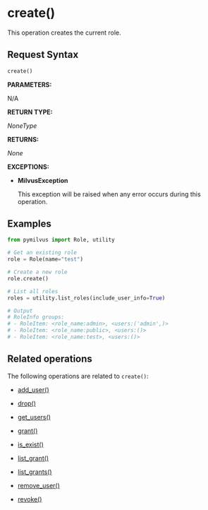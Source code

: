 # create()

This operation creates the current role. 

## Request Syntax

```python
create()
```

**PARAMETERS:**

N/A

**RETURN TYPE:**

*NoneType*

**RETURNS:**

*None*

**EXCEPTIONS:**

- **MilvusException**

    This exception will be raised when any error occurs during this operation.

## Examples

```python
from pymilvus import Role, utility

# Get an existing role
role = Role(name="test")

# Create a new role
role.create()

# List all roles
roles = utility.list_roles(include_user_info=True)

# Output
# RoleInfo groups:
# - RoleItem: <role_name:admin>, <users:('admin',)>
# - RoleItem: <role_name:public>, <users:()>
# - RoleItem: <role_name:test>, <users:()>
```

## Related operations

The following operations are related to `create()`:

- [add_user()](add_user.md)

- [drop()](drop.md)

- [get_users()](get_users.md)

- [grant()](grant.md)

- [is_exist()](is_exist.md)

- [list_grant()](list_grant.md)

- [list_grants()](list_grants.md)

- [remove_user()](remove_user.md)

- [revoke()](revoke.md)

